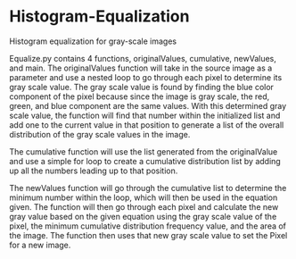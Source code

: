 # Histogram-Equalization
Histogram equalization for gray-scale images

Equalize.py contains 4 functions, originalValues, cumulative, newValues, and main. The originalValues function will take in the source image as a parameter and use a nested loop to go through each pixel to determine its gray scale value. The gray scale value is found by finding the blue color component of the pixel because since the image is gray scale, the red, green, and blue component are the same values. With this determined gray scale value, the function will find that number within the initialized list and add one to the current value in that position to generate a list of the overall distribution of the gray scale values in the image.

The cumulative function will use the list generated from the originalValue and use a simple for loop to create a cumulative distribution list by adding up all the numbers leading up to that position.

The newValues function will go through the cumulative list to determine the minimum number within the loop, which will then be used in the equation given. The function will then go through each pixel and calculate the new gray value based on the given equation using the gray scale value of the pixel, the minimum cumulative distribution frequency value, and the area of the image. The function then uses that new gray scale value to set the Pixel for a new image.